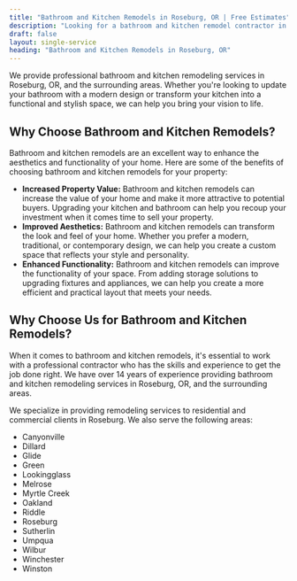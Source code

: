```yaml
---
title: "Bathroom and Kitchen Remodels in Roseburg, OR | Free Estimates"
description: "Looking for a bathroom and kitchen remodel contractor in Roseburg, OR? We do bathroom and kitchen remodels in Roseburg, OR area."
draft: false
layout: single-service
heading: "Bathroom and Kitchen Remodels in Roseburg, OR"
---
```


We provide professional bathroom and kitchen remodeling services in Roseburg, OR, and the surrounding areas. Whether you're looking to update your bathroom with a modern design or transform your kitchen into a functional and stylish space, we can help you bring your vision to life.

## Why Choose Bathroom and Kitchen Remodels?
Bathroom and kitchen remodels are an excellent way to enhance the aesthetics and functionality of your home. Here are some of the benefits of choosing bathroom and kitchen remodels for your property:
- **Increased Property Value:** Bathroom and kitchen remodels can increase the value of your home and make it more attractive to potential buyers. Upgrading your kitchen and bathroom can help you recoup your investment when it comes time to sell your property.
- **Improved Aesthetics:** Bathroom and kitchen remodels can transform the look and feel of your home. Whether you prefer a modern, traditional, or contemporary design, we can help you create a custom space that reflects your style and personality.
- **Enhanced Functionality:** Bathroom and kitchen remodels can improve the functionality of your space. From adding storage solutions to upgrading fixtures and appliances, we can help you create a more efficient and practical layout that meets your needs.

## Why Choose Us for Bathroom and Kitchen Remodels?
When it comes to bathroom and kitchen remodels, it's essential to work with a professional contractor who has the skills and experience to get the job done right. We have over 14 years of experience providing bathroom and kitchen remodeling services in Roseburg, OR, and the surrounding areas.

We specialize in providing remodeling services to residential and commercial clients in Roseburg. We also serve the following areas:

- Canyonville
- Dillard
- Glide
- Green
- Lookingglass
- Melrose
- Myrtle Creek
- Oakland
- Riddle
- Roseburg
- Sutherlin
- Umpqua
- Wilbur
- Winchester
- Winston